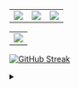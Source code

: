 <table border="0" cellspacing="0" cellpadding="0" align="center">
  <tr border="0">
    <td border="0">
      <a href="https://github.com/darko5r">  
        <img align="center" src="https://github-readme-stats.vercel.app/api?username=darko5r&theme=transparent&show_icons=true&hide_border=true&text_bold=true&card_width=200" /> 
      </a> 
    </td>
    <td>
      <a href="https://github.com/darko5r">  
        <img align="center" src="https://github-readme-stats.vercel.app/api/top-langs/?username=darko5r&layout=compact&theme=transparent&hide_border=true&text_bold=true&card_width=280" /> 
      </a>  
    </td>
    <td>
      <a href="https://github.com/darko5r/darko5r.github.io">  
        <img align="center" src="https://github-readme-stats.vercel.app/api/pin/?username=darko5r&repo=darko5r.github.io&theme=transparent&hide_border=true" /> 
      </a>
    </td>
  </tr>
</table>

<table align="center">
  <tr>
    <td>
      <a href="https://github.com/darko5r/darko5r">          
        <img src="https://github-readme-streak-stats.herokuapp.com/?user=darko5r&hide_border=true&text_bold=true&card_width=200" />
      </a>
    </td>
  </tr>
</table>

[![GitHub Streak](https://github-readme-streak-stats.herokuapp.com?user=darko5r&background=FFFFFF00)](https://git.io/streak-stats)

<details>
  <summary>

  </summary>

      Check later...&theme=blue-green

</details>

